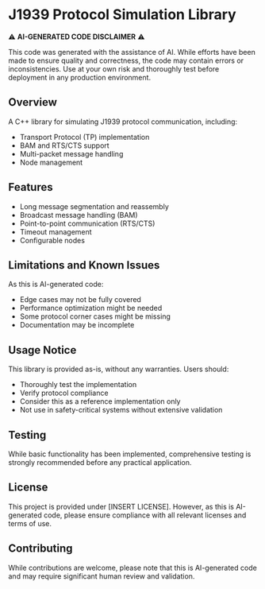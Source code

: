 # J1939 Protocol Simulation Library

⚠️ **AI-GENERATED CODE DISCLAIMER** ⚠️

This code was generated with the assistance of AI. While efforts have been made to ensure quality and correctness, the code may contain errors or inconsistencies. Use at your own risk and thoroughly test before deployment in any production environment.

## Overview

A C++ library for simulating J1939 protocol communication, including:

- Transport Protocol (TP) implementation
- BAM and RTS/CTS support
- Multi-packet message handling
- Node management

## Features

- Long message segmentation and reassembly
- Broadcast message handling (BAM)
- Point-to-point communication (RTS/CTS)
- Timeout management
- Configurable nodes

## Limitations and Known Issues

As this is AI-generated code:

- Edge cases may not be fully covered
- Performance optimization might be needed
- Some protocol corner cases might be missing
- Documentation may be incomplete

## Usage Notice

This library is provided as-is, without any warranties. Users should:

- Thoroughly test the implementation
- Verify protocol compliance
- Consider this as a reference implementation only
- Not use in safety-critical systems without extensive validation

## Testing

While basic functionality has been implemented, comprehensive testing is strongly recommended before any practical application.

## License

This project is provided under [INSERT LICENSE]. However, as this is AI-generated code, please ensure compliance with all relevant licenses and terms of use.

## Contributing

While contributions are welcome, please note that this is AI-generated code and may require significant human review and validation.
